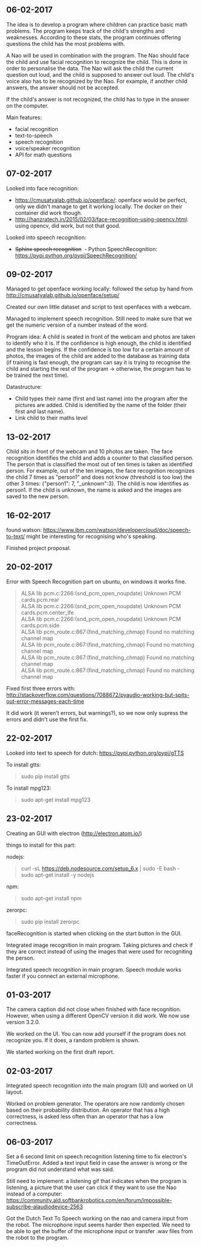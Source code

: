 ## 06-02-2017
The idea is to develop a program where children can practice basic math problems. The program keeps track of the child's strengths and weaknesses. According to these stats, the program continues offering questions the child has the most problems with. 

A Nao will be used in combination with the program. The Nao should face the child and use facial recognition to recognize the child. This is done in order to personalise the data. The Nao will ask the child the current question out loud, and the child is supposed to answer out loud. The child's voice also has to be recognized by the Nao. For example, if another child answers, the answer should not be accepted.

If the child's answer is not recognized, the child has to type in the answer on the computer. 

Main features:
 - facial recognition
 - text-to-speech
 - speech recognition
 - voice/speaker recognition
 - API for math questions


## 07-02-2017
Looked into face recognition: 
  - https://cmusatyalab.github.io/openface/: openface would be perfect, only we didn't manage to get it working locally. The docker on their container did work though.
  - http://hanzratech.in/2015/02/03/face-recognition-using-opencv.html: using opencv, did work, but not that good.
  
Looked into speech recognition:
  - ~~Sphinx speech recognition~~
  - Python SpeechRecognition: https://pypi.python.org/pypi/SpeechRecognition/
  
## 09-02-2017
Managed to get openface working locally: followed the setup by hand from http://cmusatyalab.github.io/openface/setup/

Created our own little dataset and script to test openfaces with a webcam. 

Managed to implement speech recognition. Still need to make sure that we get the numeric version of a number instead of the word.

Program idea:
A child is seated in front of the webcam and photos are taken to identify who it is. If the confidence is high enough, the child is identified and the lesson begins. If the confidence is too low for a certain amount of photos, the images of the child are added to the database as training data (if training is fast enough, the program can say it is trying to recognise the child and starting the rest of the program -> otherwise, the program has to be trained the next time). 

Datastructure:
- Child types their name (first and last name) into the program after the pictures are added. Child is identified by the name of the folder (their first and last name).
- Link child to their maths level

## 13-02-2017
Child sits in front of the webcam and 10 photos are taken. The face recognition identifies the child and adds a counter to that classified person. The person that is classified the most out of ten times is taken as identified person. For example, out of the ten images, the face recognition recognizes the child 7 times as "person1" and does not know (threshold is too low) the other 3 times: {"person1": 7, "\_unknown":3}. The child is now identifies as person1. If the child is unknown, the name is asked and the images are saved to the new person. 

## 16-02-2017
found watson: https://www.ibm.com/watson/developercloud/doc/speech-to-text/
might be interesting for recognising who's speaking.

Finished project proposal.

## 20-02-2017
Error with Speech Recognition part on ubuntu, on windows it works fine.

>ALSA lib pcm.c:2266:(snd_pcm_open_noupdate) Unknown PCM cards.pcm.rear </br>
ALSA lib pcm.c:2266:(snd_pcm_open_noupdate) Unknown PCM cards.pcm.center_lfe </br>
ALSA lib pcm.c:2266:(snd_pcm_open_noupdate) Unknown PCM cards.pcm.side </br>
ALSA lib pcm_route.c:867:(find_matching_chmap) Found no matching channel map </br>
ALSA lib pcm_route.c:867:(find_matching_chmap) Found no matching channel map </br>
ALSA lib pcm_route.c:867:(find_matching_chmap) Found no matching channel map </br>
ALSA lib pcm_route.c:867:(find_matching_chmap) Found no matching channel map </br>

Fixed first three errors with: http://stackoverflow.com/questions/7088672/pyaudio-working-but-spits-out-error-messages-each-time

It did work (it weren't errors, but warnings?), so we now only supress the errors and didn't use the first fix.

## 22-02-2017
Looked into text to speech for dutch: https://pypi.python.org/pypi/gTTS

To install gtts:
> sudo pip install gtts

To install mpg123:
> sudo apt-get install mpg123


## 23-02-2017
Creating an GUI with electron (http://electron.atom.io/)

things to install for this part:

nodejs: 
>curl -sL https://deb.nodesource.com/setup_6.x | sudo -E bash - </br>
sudo apt-get install -y nodejs </br>

npm: </br>
>sudo apt-get install npm </br>

zerorpc: </br>
>sudo pip install zerorpc </br>

faceRecognition is started when clicking on the start button in the GUI.

Integrated image recognition in main program. 
Taking pictures and check if they are correct instead of using the images that were used for recogniting the person.

Integrated speech recognition in main program.
Speech module works faster if you connect an external microphone.

## 01-03-2017
The camera caption did not close when finished with face recognition. However, when using a different OpenCV version it did work. We now use version 3.2.0.

We worked on the UI. You can now add yourself if the program does not recognize you. If it does, a random problem is shown.

We started working on the first draft report.

## 02-03-2017
Integrated speech recognition into the main program (UI) and worked on UI layout. 

Worked on problem generator. The operators are now randomly chosen based on their probability distribution. An operator that has a high correctness, is asked less often than an operator that has a low correctness.

## 06-03-2017
Set a 6 second limit on speech recognition listening time to fix electron's TimeOutError. Added a text input field in case the answer is wrong or the program did not understand what was said. 

Still need to implement: a listening gif that indicates when the program is listening, a picture that the user can click if they want to use the Nao instead of a computer: https://community.ald.softbankrobotics.com/en/forum/impossible-subscribe-alaudiodevice-2563

Got the Dutch Text To Speech working on the nao and camera input from the robot. The microphone input seems harder then expected. We need to be able to get the buffer of the microphone input or transfer .wav files from the robot to the program.
